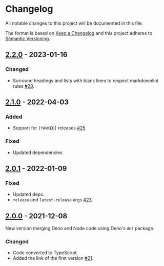 <!-- deno-fmt-ignore-file -->

# Changelog

All notable changes to this project will be documented in this file.

The format is based on [Keep a Changelog](http://keepachangelog.com/)
and this project adheres to [Semantic Versioning](http://semver.org/).

## [2.2.0] - 2023-01-16

### Changed

- Surround headings and lists with blank lines to respect markdownlint rules [#28].

## [2.1.0] - 2022-04-03

### Added

- Support for `[YANKED]` releases [#25]

### Fixed

- Updated dependencies

## [2.0.1] - 2022-01-09

### Fixed

- Updated deps.
- `release` and `latest-release` args [#23].

## [2.0.0] - 2021-12-08

New version merging Deno and Node code using Deno's `dnt` package.

### Changed

- Code converted to TypeScript.
- Added the link of the first version [#21].

[#21]: https://github.com/oscarotero/keep-a-changelog/issues/21
[#23]: https://github.com/oscarotero/keep-a-changelog/issues/23
[#25]: https://github.com/oscarotero/keep-a-changelog/issues/25
[#28]: https://github.com/oscarotero/keep-a-changelog/issues/28

[2.2.0]: https://github.com/oscarotero/keep-a-changelog/compare/v2.1.0...v2.2.0
[2.1.0]: https://github.com/oscarotero/keep-a-changelog/compare/v2.0.1...v2.1.0
[2.0.1]: https://github.com/oscarotero/keep-a-changelog/compare/v2.0.0...v2.0.1
[2.0.0]: https://github.com/oscarotero/keep-a-changelog/releases/tag/v2.0.0
